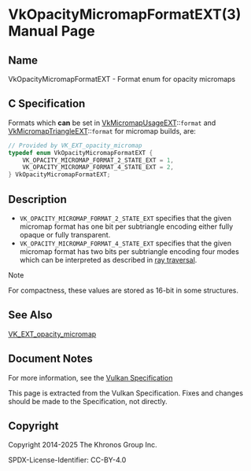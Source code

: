 # VkOpacityMicromapFormatEXT(3) Manual Page

## Name

VkOpacityMicromapFormatEXT - Format enum for opacity micromaps



## [](#_c_specification)C Specification

Formats which **can** be set in [VkMicromapUsageEXT](https://registry.khronos.org/vulkan/specs/latest/man/html/VkMicromapUsageEXT.html)::`format` and [VkMicromapTriangleEXT](https://registry.khronos.org/vulkan/specs/latest/man/html/VkMicromapTriangleEXT.html)::`format` for micromap builds, are:

```c++
// Provided by VK_EXT_opacity_micromap
typedef enum VkOpacityMicromapFormatEXT {
    VK_OPACITY_MICROMAP_FORMAT_2_STATE_EXT = 1,
    VK_OPACITY_MICROMAP_FORMAT_4_STATE_EXT = 2,
} VkOpacityMicromapFormatEXT;
```

## [](#_description)Description

- `VK_OPACITY_MICROMAP_FORMAT_2_STATE_EXT` specifies that the given micromap format has one bit per subtriangle encoding either fully opaque or fully transparent.
- `VK_OPACITY_MICROMAP_FORMAT_4_STATE_EXT` specifies that the given micromap format has two bits per subtriangle encoding four modes which can be interpreted as described in [ray traversal](https://registry.khronos.org/vulkan/specs/latest/html/vkspec.html#ray-opacity-micromap).

Note

For compactness, these values are stored as 16-bit in some structures.

## [](#_see_also)See Also

[VK\_EXT\_opacity\_micromap](https://registry.khronos.org/vulkan/specs/latest/man/html/VK_EXT_opacity_micromap.html)

## [](#_document_notes)Document Notes

For more information, see the [Vulkan Specification](https://registry.khronos.org/vulkan/specs/latest/html/vkspec.html#VkOpacityMicromapFormatEXT)

This page is extracted from the Vulkan Specification. Fixes and changes should be made to the Specification, not directly.

## [](#_copyright)Copyright

Copyright 2014-2025 The Khronos Group Inc.

SPDX-License-Identifier: CC-BY-4.0